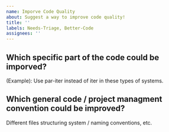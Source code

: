 ```yaml
---
name: Imporve Code Quality
about: Suggest a way to improve code quality!
title: ''
labels: Needs-Triage, Better-Code
assignees: ''
---
```


## Which specific part of the code could be imporved?

(Example): Use par-iter instead of iter in these types of systems.

## Which general code / project managment convention could be improved?

Different files structuring system / naming conventions, etc.

